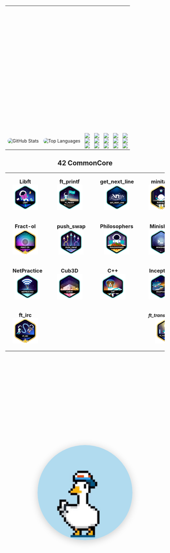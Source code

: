 <table align="center">
  <tr style="width: 400px; height: 400px;">
    <td align="center" style="border: none;">
      <img src="img/m_efug-ezgif.com-crop.gif"
        alt="Animated Circle GIF"
        style="position: absolute; left: 50%; top: 40%; transform: translate(-50%, -50%); border-radius: 50%; width: 300px; height: 300px; object-fit: cover; z-index: -1; box-shadow: 0 4px 24px rgba(0,0,0,0.2);" />
    </td>
  </tr>
  <tr>
    <td align="center" style="border: none;">
      <img src="https://github-readme-stats.vercel.app/api?username=GGwagons&show_icons=true&theme=nightowl&hide_border=true"
        alt="GitHub Stats"
        style="width: 350px; height: 150px; border-radius: 16px; border: none; object-fit: cover;"/>
    </td> 
    <td align="center" style="border: none;">
      <img src="https://github-readme-stats.vercel.app/api/top-langs/?username=GGwagons&layout=compact&theme=nightowl&hide_border=true"
        style="width: 300px; height: 150px; border-radius: 16px; border: none; object-fit: cover;"
        alt="Top Languages"/>
    </td>
    <td align="center" style="border: none;">
      <div style="display:flex; flex-direction: column;">
        <img src="https://skillicons.dev/icons?i=c"/>
        <img src="https://skillicons.dev/icons?i=bash"/>
        <img src="https://skillicons.dev/icons?i=git"/>
    </td>
    <td align="center" style="border: none;">
      <div style="display:flex; flex-direction: column;">
        <img src="https://skillicons.dev/icons?i=cpp"/>
        <img src="https://skillicons.dev/icons?i=docker"/>
        <img src="https://skillicons.dev/icons?i=symfony"/>
    </td>
    <td align="center" style="border: none;">
      <div style="display:flex; flex-direction: column;">
        <img src="https://skillicons.dev/icons?i=php"/>
        <img src="https://skillicons.dev/icons?i=html"/>
        <img src="https://skillicons.dev/icons?i=css"/>
    </td>
    <td align="center" style="border: none;">
      <div style="display:flex; flex-direction: column;">
        <img src="https://skillicons.dev/icons?i=typescript"/>
        <img src="https://skillicons.dev/icons?i=vscode"/>
        <img src="https://skillicons.dev/icons?i=tailwind"/>
    </td>
    <td align="center" style="border: none;">
      <div style="display:flex; flex-direction: column;">
        <img src="https://skillicons.dev/icons?i=py"/>
        <img src="https://skillicons.dev/icons?i=vscode"/>
        <img src="https://skillicons.dev/icons?i=github"/>
    </td>
  </tr>
</table>

<h2 align="center">42 CommonCore </h2>

<style>
a[style*="box-shadow"] {
  transition: box-shadow 0.2s;
}
a[style*="box-shadow"]:hover {
  box-shadow: 0 4px 0 0 rgba(255,255,255,0.85) !important;
}
</style>
<table align="center">
  <tr>
    <td style="border: none;">
      <a href="http://github.com/GGwagons/Libft" 
        style="display: inline-block; border: none; border-radius: 16px; box-shadow: 0 4px 0 0 rgba(255,255,255,0.15); text-decoration: none; padding: 16px;">
        <div style="text-align: center;">
          <h3 style="margin: 0;">Libft</h3>
          <img src="img/libfte.png" alt="Libft logo" width="80" height="80"/>
        </div>
      </a>
    </td>
    <td style="border: none;">
      <a href="http://github.com/GGwagons/ft_printf" 
        style="display: inline-block; border: none; border-radius: 16px; box-shadow: 0 4px 0 0 rgba(255,255,255,0.15); text-decoration: none; padding: 16px;">
        <div style="text-align: center;">
          <h3 style="margin: 0;">ft_printf</h3>
          <img src="img/ft_printfe.png" alt="ft_printf logo" width="80" height="80"/>
        </div>
      </a>
    </td>
    <td style="border: none;">
      <a href="http://github.com/GGwagons/get_next_line" 
        style="display: inline-block; border: none; border-radius: 16px; box-shadow: 0 4px 0 0 rgba(255,255,255,0.15); text-decoration: none; padding: 16px;">
        <div style="text-align: center;">
          <h3 style="margin: 0;">get_next_line</h3>
          <img src="img/get_next_linee.png" alt="get_next_line logo" width="80" height="80"/>
        </div>
      </a>
    </td>
    <td style="border: none;">
      <a href="http://github.com/GGwagons/minitalk" 
        style="display: inline-block; border: none; border-radius: 16px; box-shadow: 0 4px 0 0 rgba(255,255,255,0.15); text-decoration: none; padding: 16px;">
        <div style="text-align: center;">
          <h3 style="margin: 0;">minitalk</h3>
          <img src="img/minitalkm.png" alt="minitalk logo" width="80" height="80"/>
        </div>
      </a>
    </td>
  </tr>
  <tr>
    <td style="border: none;">
      <a href="http://github.com/GGwagons/Fract-ol" 
        style="display: inline-block; border: none; border-radius: 16px; box-shadow: 0 4px 0 0 rgba(255,255,255,0.15); text-decoration: none; padding: 16px;">
        <div style="text-align: center;">
          <h3 style="margin: 0;">Fract-ol</h3>
          <img src="img/fract-olm.png" alt="Fract-ol logo" width="80" height="80"/>
        </div>
      </a>
    </td>
    <td style="border: none;">
      <a href="http://github.com/GGwagons/push_swap" 
        style="display: inline-block; border: none; border-radius: 16px; box-shadow: 0 4px 0 0 rgba(255,255,255,0.15); text-decoration: none; padding: 16px;">
        <div style="text-align: center;">
          <h3 style="margin: 0;">push_swap</h3>
          <img src="img/push_swape.png" alt="push_swap logo" width="80" height="80"/>
        </div>
      </a>
    </td>
    <td style="border: none;">
      <a href="http://github.com/GGwagons/Philosophers" 
        style="display: inline-block; border: none; border-radius: 16px; box-shadow: 0 4px 0 0 rgba(255,255,255,0.15); text-decoration: none; padding: 16px;">
        <div style="text-align: center;">
          <h3 style="margin: 0;">Philosophers</h3>
          <img src="img/philosopherse.png" alt="Philosophers logo" width="80" height="80"/>
        </div>
      </a>
    </td>
    <td style="border: none;">
      <a href="http://github.com/GGwagons/Minishell" 
        style="display: inline-block; border: none; border-radius: 16px; box-shadow: 0 4px 0 0 rgba(255,255,255,0.15); text-decoration: none; padding: 16px;">
        <div style="text-align: center;">
          <h3 style="margin: 0;">Minishell</h3>
          <img src="img/minishelle.png" alt="Minishell logo" width="80" height="80"/>
        </div>
      </a>
    </td>
  </tr>
  <tr>
    <td style="border: none;">
      <a href="http://github.com/GGwagons/NetPractice" 
        style="display: inline-block; border: none; border-radius: 16px; box-shadow: 0 4px 0 0 rgba(255,255,255,0.15); text-decoration: none; padding: 16px;">
        <div style="text-align: center;">
          <h3 style="margin: 0;">NetPractice</h3>
          <img src="img/netpracticee.png" alt="NetPractice logo" width="80" height="80"/>
        </div>
      </a>
    </td>
    <td style="border: none;">
      <a href="http://github.com/GGwagons/cub3D" 
        style="display: inline-block; border: none; border-radius: 16px; box-shadow: 0 4px 0 0 rgba(255,255,255,0.15); text-decoration: none; padding: 16px;">
        <div style="text-align: center;">
          <h3 style="margin: 0;">Cub3D</h3>
          <img src="img/cub3de.png" alt="Cub3D logo" width="80" height="80"/>
        </div>
      </a>
    </td>
    <td style="border: none;">
      <a href="http://github.com/GGwagons/CPP" 
        style="display: inline-block; border: none; border-radius: 16px; box-shadow: 0 4px 0 0 rgba(255,255,255,0.15); text-decoration: none; padding: 16px;">
        <div style="text-align: center;">
          <h3 style="margin: 0;">C++</h3>
          <img src="img/cppe.png" alt="C++ logo" width="80" height="80"/>
        </div>
      </a>
    </td>
    <td style="border: none;">
      <a href="http://github.com/GGwagons/Inception" 
        style="display: inline-block; border: none; border-radius: 16px; box-shadow: 0 4px 0 0 rgba(255,255,255,0.15); text-decoration: none; padding: 16px;">
        <div style="text-align: center;">
          <h3 style="margin: 0;">Inception</h3>
          <img src="img/inceptione.png" alt="Inception logo" width="80" height="80"/>
        </div>
      </a>
    </td>
  </tr>
  <tr>
    <td style="border: none;">
      <a href="http://github.com/GGwagons/IRC" 
        style="display: inline-block; border: none; border-radius: 16px; box-shadow: 0 4px 0 0 rgba(255,255,255,0.15); text-decoration: none; padding: 16px;">
        <div style="text-align: center;">
          <h3 style="margin: 0;">ft_irc</h3>
          <img src="img/ft_ircm.png" alt="ft_irc logo" width="80" height="80"/>
        </div>
      </a>
    </td>
    <td style="border: none;"></td>
    <td style="border: none;"></td>
    <td style="border: none;">
      <a href="http://github.com/GGwagons/ft_transcendence" 
        style="display: inline-block; border: none; border-radius: 16px; box-shadow: 0 4px 0 0 rgba(255,255,255,0.15); text-decoration: none; padding: 16px;">
        <div style="text-align: center;">
          <h5 style="margin: 0;">ft_transcendence</h5>
          <img src="img/ft_transcendencem.png" alt="ft_transcendence logo" width="80" height="80"/>
        </div>
      </a>
    </td>
  </tr>
</table>

#

<!-- <h3 align="center">PYTHON</h3>
<table style="owerflow:hidden;" align="center">
  <tr>
    <td>
      <h5 align="center"><a href="https://github.com/GGwagons/Python/tree/main/Guess_The_Number">Guess_The_Number</a></h5>
    </td>
    <td>
      <h5 align="center"><a href="https://github.com/GGwagons/Python/tree/main/Auto_Login">Auto_Login</a></h5>
    </td>
  </tr>
</table>

#

<h3 align="center">BASH</h3>
<h5>Coming Soon</h5> -->

<!--
**GGwagons/ggwagons** is a ✨ _special_ ✨ repository because its `README.md` (this file) appears on your GitHub profile.

Here are some ideas to get you started:

- 🔭 I’m currently working on ...
- 🌱 I’m currently learning ...
- 👯 I’m looking to collaborate on ...
- 🤔 I’m looking for help with ...
- 💬 Ask me about ...
- 📫 How to reach me: ...
- ⚡ Fun fact: ...
-->
